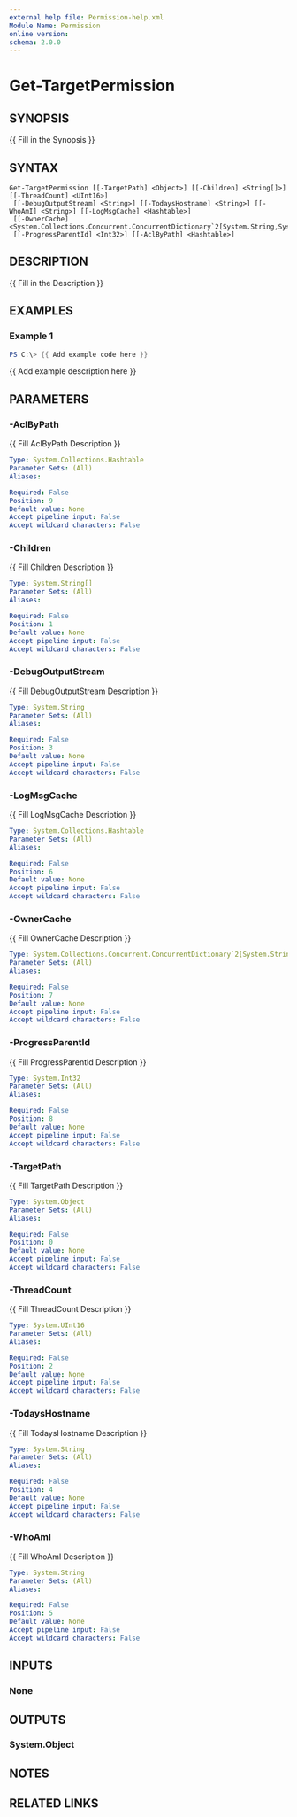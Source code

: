 ```yaml
---
external help file: Permission-help.xml
Module Name: Permission
online version:
schema: 2.0.0
---
```


# Get-TargetPermission

## SYNOPSIS
{{ Fill in the Synopsis }}

## SYNTAX

```
Get-TargetPermission [[-TargetPath] <Object>] [[-Children] <String[]>] [[-ThreadCount] <UInt16>]
 [[-DebugOutputStream] <String>] [[-TodaysHostname] <String>] [[-WhoAmI] <String>] [[-LogMsgCache] <Hashtable>]
 [[-OwnerCache] <System.Collections.Concurrent.ConcurrentDictionary`2[System.String,System.Management.Automation.PSObject]>]
 [[-ProgressParentId] <Int32>] [[-AclByPath] <Hashtable>]
```

## DESCRIPTION
{{ Fill in the Description }}

## EXAMPLES

### Example 1
```powershell
PS C:\> {{ Add example code here }}
```

{{ Add example description here }}

## PARAMETERS

### -AclByPath
{{ Fill AclByPath Description }}

```yaml
Type: System.Collections.Hashtable
Parameter Sets: (All)
Aliases:

Required: False
Position: 9
Default value: None
Accept pipeline input: False
Accept wildcard characters: False
```

### -Children
{{ Fill Children Description }}

```yaml
Type: System.String[]
Parameter Sets: (All)
Aliases:

Required: False
Position: 1
Default value: None
Accept pipeline input: False
Accept wildcard characters: False
```

### -DebugOutputStream
{{ Fill DebugOutputStream Description }}

```yaml
Type: System.String
Parameter Sets: (All)
Aliases:

Required: False
Position: 3
Default value: None
Accept pipeline input: False
Accept wildcard characters: False
```

### -LogMsgCache
{{ Fill LogMsgCache Description }}

```yaml
Type: System.Collections.Hashtable
Parameter Sets: (All)
Aliases:

Required: False
Position: 6
Default value: None
Accept pipeline input: False
Accept wildcard characters: False
```

### -OwnerCache
{{ Fill OwnerCache Description }}

```yaml
Type: System.Collections.Concurrent.ConcurrentDictionary`2[System.String,System.Management.Automation.PSObject]
Parameter Sets: (All)
Aliases:

Required: False
Position: 7
Default value: None
Accept pipeline input: False
Accept wildcard characters: False
```

### -ProgressParentId
{{ Fill ProgressParentId Description }}

```yaml
Type: System.Int32
Parameter Sets: (All)
Aliases:

Required: False
Position: 8
Default value: None
Accept pipeline input: False
Accept wildcard characters: False
```

### -TargetPath
{{ Fill TargetPath Description }}

```yaml
Type: System.Object
Parameter Sets: (All)
Aliases:

Required: False
Position: 0
Default value: None
Accept pipeline input: False
Accept wildcard characters: False
```

### -ThreadCount
{{ Fill ThreadCount Description }}

```yaml
Type: System.UInt16
Parameter Sets: (All)
Aliases:

Required: False
Position: 2
Default value: None
Accept pipeline input: False
Accept wildcard characters: False
```

### -TodaysHostname
{{ Fill TodaysHostname Description }}

```yaml
Type: System.String
Parameter Sets: (All)
Aliases:

Required: False
Position: 4
Default value: None
Accept pipeline input: False
Accept wildcard characters: False
```

### -WhoAmI
{{ Fill WhoAmI Description }}

```yaml
Type: System.String
Parameter Sets: (All)
Aliases:

Required: False
Position: 5
Default value: None
Accept pipeline input: False
Accept wildcard characters: False
```

## INPUTS

### None

## OUTPUTS

### System.Object
## NOTES

## RELATED LINKS

